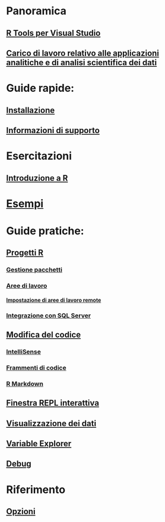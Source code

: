 # Panoramica
## [R Tools per Visual Studio](index.md)
## [Carico di lavoro relativo alle applicazioni analitiche e di analisi scientifica dei dati](data-science-workload.md)
# Guide rapide:
## [Installazione](installation.md)
## [Informazioni di supporto](getting-started-help.md)
# Esercitazioni
## [Introduzione a R](getting-started-with-r.md)
# [Esempi](getting-started-samples.md)
# Guide pratiche:
## [Progetti R](projects.md)
### [Gestione pacchetti](package-manager.md)
### [Aree di lavoro](workspaces.md)
#### [Impostazione di aree di lavoro remote](workspaces-remote-setup.md)
### [Integrazione con SQL Server](sql-server.md)
## [Modifica del codice](code-editing.md)
### [IntelliSense](code-intellisense.md)
### [Frammenti di codice](code-snippets.md)
### [R Markdown](rmarkdown.md)
## [Finestra REPL interattiva](interactive-repl.md)
## [Visualizzazione dei dati](visualizing-data.md)
## [Variable Explorer](variable-explorer.md)
## [Debug](debugging.md)
# Riferimento
## [Opzioni](options.md)